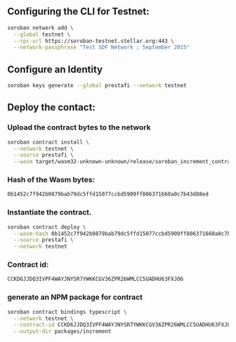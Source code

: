 


## Configuring the CLI for Testnet:
```bash
soroban network add \
  --global testnet \
  --rpc-url https://soroban-testnet.stellar.org:443 \
  --network-passphrase "Test SDF Network ; September 2015"
```

## Configure an Identity
```bash
soroban keys generate --global prestafi --network testnet
```


## Deploy the contact:
### Upload the contract bytes to the network
```bash
soroban contract install \
  --network testnet \
  --source prestafi \
  --wasm target/wasm32-unknown-unknown/release/soroban_increment_contract.wasm
```

###  Hash of the Wasm bytes:

```bash
0b1452c7f942b0879bab79dc5ffd15077ccbd5909ff806371660a0c7b43d88ed
```

### Instantiate the contract.
```bash
soroban contract deploy \
  --wasm-hash 0b1452c7f942b0879bab79dc5ffd15077ccbd5909ff806371660a0c7b43d88ed \
  --source prestafi \
  --network testnet
```

###  Contract id:

```bash
CCKD6JJDQ3IVPF4WAYJNYSR7YWKKCGV36ZPR26WMLCC5UADHU63FXJO6
```

### generate an NPM package for contract
```bash
soroban contract bindings typescript \
  --network testnet \
  --contract-id CCKD6JJDQ3IVPF4WAYJNYSR7YWKKCGV36ZPR26WMLCC5UADHU63FXJO6 \
  --output-dir packages/increment
```
